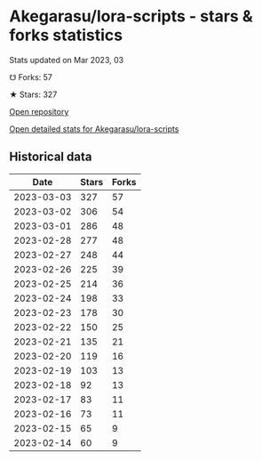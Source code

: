 # Akegarasu/lora-scripts - stars & forks statistics

Stats updated on Mar 2023, 03

☋ Forks: 57

★ Stars: 327

[Open repository](https://github.com/Akegarasu/lora-scripts)

[Open detailed stats for Akegarasu/lora-scripts](https://reviewgithub.com/rep/Akegarasu/lora-scripts)

## Historical data
| Date | Stars | Forks |
|------|-------|-------|
| 2023-03-03 | 327 | 57 | 
| 2023-03-02 | 306 | 54 | 
| 2023-03-01 | 286 | 48 | 
| 2023-02-28 | 277 | 48 | 
| 2023-02-27 | 248 | 44 | 
| 2023-02-26 | 225 | 39 | 
| 2023-02-25 | 214 | 36 | 
| 2023-02-24 | 198 | 33 | 
| 2023-02-23 | 178 | 30 | 
| 2023-02-22 | 150 | 25 | 
| 2023-02-21 | 135 | 21 | 
| 2023-02-20 | 119 | 16 | 
| 2023-02-19 | 103 | 13 | 
| 2023-02-18 | 92 | 13 | 
| 2023-02-17 | 83 | 11 | 
| 2023-02-16 | 73 | 11 | 
| 2023-02-15 | 65 | 9 | 
| 2023-02-14 | 60 | 9 | 

